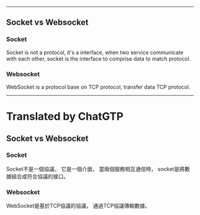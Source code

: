 <!--HugoNoteFlag-->

---

## Socket vs Websocket

### Socket

Socket is not a protocol, 
it's a interface,
when two service communicate with each other,
socket is the interface to comprise data to match protocol.

### Websocket

WebSocket is a protocol base on TCP protocol,
transfer data TCP protocol.

---

<!--HugoNoteZhFlag-->

# Translated by ChatGTP

## Socket vs Websocket

### Socket

Socket不是一個協議，
它是一個介面，
當兩個服務相互通信時，
socket是將數據組合成符合協議的接口。

### Websocket

WebSocket是基於TCP協議的協議，
通過TCP協議傳輸數據。